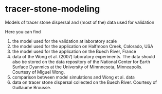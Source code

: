 # tracer-stone-modeling
Models of tracer stone dispersal and (most of the) data used for validation 

Here you can find 
1) the model used for the validation at laboratory scale
2) the model used for the application on Halfmoon Creek, Colorado, USA
3) the model used for the application on the Buech River, France
4) data of the Wong et al. (2007) laboratory experiments. The data should also be stored on the data repository of the
   National Center for Earth Surface Dyanmics at the University of Mimnnesota, Minneapolis. Courtesy of Miguel Wong. 
6) comparison between model simulations and Wong et al. data 
7) data on tracer stone dispersal collected on the Buech River. Courtesy of Guillaume Brousse. 

